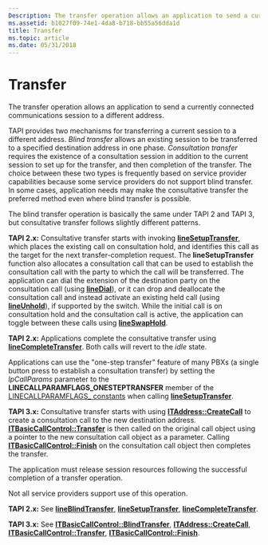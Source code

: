 ```yaml
---
Description: The transfer operation allows an application to send a currently connected communications session to a different address.
ms.assetid: b1027f09-74e1-4da8-b718-bb55a56dda1d
title: Transfer
ms.topic: article
ms.date: 05/31/2018
---
```


# Transfer

The transfer operation allows an application to send a currently connected communications session to a different address.

TAPI provides two mechanisms for transferring a current session to a different address. *Blind transfer* allows an existing session to be transferred to a specified destination address in one phase. *Consultation transfer* requires the existence of a consultation session in addition to the current session to set up for the transfer, and then completion of the transfer. The choice between these two types is frequently based on service provider capabilities because some service providers do not support blind transfer. In some cases, application needs may make the consultative transfer the preferred method even where blind transfer is possible.

The blind transfer operation is basically the same under TAPI 2 and TAPI 3, but consultative transfer follows slightly different patterns.

**TAPI 2.x:** Consultative transfer starts with invoking [**lineSetupTransfer**](https://msdn.microsoft.com/en-us/library/ms736115(v=VS.85).aspx), which places the existing call on consultation hold, and identifies this call as the target for the next transfer-completion request. The **lineSetupTransfer** function also allocates a consultation call that can be used to establish the consultation call with the party to which the call will be transferred. The application can dial the extension of the destination party on the consultation call (using [**lineDial**](https://msdn.microsoft.com/en-us/library/ms735612(v=VS.85).aspx)), or it can drop and deallocate the consultation call and instead activate an existing held call (using [**lineUnhold**](https://msdn.microsoft.com/en-us/library/ms736477(v=VS.85).aspx)), if supported by the switch. While the initial call is on consultation hold and the consultation call is active, the application can toggle between these calls using [**lineSwapHold**](https://msdn.microsoft.com/en-us/library/ms736121(v=VS.85).aspx).

**TAPI 2.x:** Applications complete the consultative transfer using [**lineCompleteTransfer**](https://msdn.microsoft.com/en-us/library/ms735578(v=VS.85).aspx). Both calls will revert to the *idle* state.

Applications can use the "one-step transfer" feature of many PBXs (a single button press to establish a consultation transfer) by setting the *lpCallParams* parameter to the **LINECALLPARAMFLAGS\_ONESTEPTRANSFER** member of the [LINECALLPARAMFLAGS\_ constants](https://msdn.microsoft.com/en-us/library/ms735533(v=VS.85).aspx) when calling [**lineSetupTransfer**](https://msdn.microsoft.com/en-us/library/ms736115(v=VS.85).aspx).

**TAPI 3.x:** Consultative transfer starts with using [**ITAddress::CreateCall**](/windows/desktop/api/tapi3if/nf-tapi3if-itaddress-createcall) to create a consultation call to the new destination address. [**ITBasicCallControl::Transfer**](/windows/desktop/api/tapi3if/nf-tapi3if-itbasiccallcontrol-transfer) is then called on the original call object using a pointer to the new consultation call object as a parameter. Calling [**ITBasicCallControl::Finish**](/windows/desktop/api/tapi3if/nf-tapi3if-itbasiccallcontrol-finish) on the consultation call object then completes the transfer.

The application must release session resources following the successful completion of a transfer operation.

Not all service providers support use of this operation.

**TAPI 2.x:** See [**lineBlindTransfer**](https://msdn.microsoft.com/en-us/library/ms735509(v=VS.85).aspx), [**lineSetupTransfer**](https://msdn.microsoft.com/en-us/library/ms736115(v=VS.85).aspx), [**lineCompleteTransfer**](https://msdn.microsoft.com/en-us/library/ms735578(v=VS.85).aspx).

**TAPI 3.x:** See [**ITBasicCallControl::BlindTransfer**](/windows/desktop/api/tapi3if/nf-tapi3if-itbasiccallcontrol-blindtransfer), [**ITAddress::CreateCall**](/windows/desktop/api/tapi3if/nf-tapi3if-itaddress-createcall), [**ITBasicCallControl::Transfer**](/windows/desktop/api/tapi3if/nf-tapi3if-itbasiccallcontrol-transfer), [**ITBasicCallControl::Finish**](/windows/desktop/api/tapi3if/nf-tapi3if-itbasiccallcontrol-finish).

 

 



